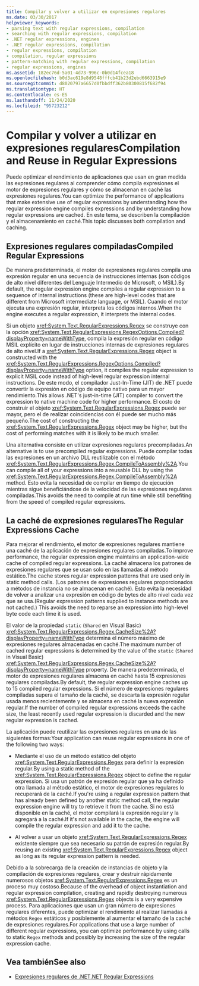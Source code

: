 ```yaml
---
title: Compilar y volver a utilizar en expresiones regulares
ms.date: 03/30/2017
helpviewer_keywords:
- parsing text with regular expressions, compilation
- searching with regular expressions, compilation
- .NET regular expressions, engines
- .NET regular expressions, compilation
- regular expressions, compilation
- compilation, regular expressions
- pattern-matching with regular expressions, compilation
- regular expressions, engines
ms.assetid: 182ec76d-5a01-4d73-996c-0b0d14fcea18
ms.openlocfilehash: b0d3ac619e8d9548fffcb41b23d2ebd6663915e9
ms.sourcegitcommit: d8020797a6657d0fbbdff362b80300815f682f94
ms.translationtype: HT
ms.contentlocale: es-ES
ms.lasthandoff: 11/24/2020
ms.locfileid: "95723212"
---
```

# <a name="compilation-and-reuse-in-regular-expressions"></a><span data-ttu-id="77b59-102">Compilar y volver a utilizar en expresiones regulares</span><span class="sxs-lookup"><span data-stu-id="77b59-102">Compilation and Reuse in Regular Expressions</span></span>

<span data-ttu-id="77b59-103">Puede optimizar el rendimiento de aplicaciones que usan en gran medida las expresiones regulares al comprender cómo compila expresiones el motor de expresiones regulares y cómo se almacenan en caché las expresiones regulares.</span><span class="sxs-lookup"><span data-stu-id="77b59-103">You can optimize the performance of applications that make extensive use of regular expressions by understanding how the regular expression engine compiles expressions and by understanding how regular expressions are cached.</span></span> <span data-ttu-id="77b59-104">En este tema, se describen la compilación y el almacenamiento en caché.</span><span class="sxs-lookup"><span data-stu-id="77b59-104">This topic discusses both compilation and caching.</span></span>  
  
## <a name="compiled-regular-expressions"></a><span data-ttu-id="77b59-105">Expresiones regulares compiladas</span><span class="sxs-lookup"><span data-stu-id="77b59-105">Compiled Regular Expressions</span></span>  

 <span data-ttu-id="77b59-106">De manera predeterminada, el motor de expresiones regulares compila una expresión regular en una secuencia de instrucciones internas (son códigos de alto nivel diferentes del Lenguaje Intermedio de Microsoft, o MSIL).</span><span class="sxs-lookup"><span data-stu-id="77b59-106">By default, the regular expression engine compiles a regular expression to a sequence of internal instructions (these are high-level codes that are different from Microsoft intermediate language, or MSIL).</span></span> <span data-ttu-id="77b59-107">Cuando el motor ejecuta una expresión regular, interpreta los códigos internos.</span><span class="sxs-lookup"><span data-stu-id="77b59-107">When the engine executes a regular expression, it interprets the internal codes.</span></span>  
  
 <span data-ttu-id="77b59-108">Si un objeto <xref:System.Text.RegularExpressions.Regex> se construye con la opción <xref:System.Text.RegularExpressions.RegexOptions.Compiled?displayProperty=nameWithType>, compila la expresión regular en código MSIL explícito en lugar de instrucciones internas de expresiones regulares de alto nivel.</span><span class="sxs-lookup"><span data-stu-id="77b59-108">If a <xref:System.Text.RegularExpressions.Regex> object is constructed with the <xref:System.Text.RegularExpressions.RegexOptions.Compiled?displayProperty=nameWithType> option, it compiles the regular expression to explicit MSIL code instead of high-level regular expression internal instructions.</span></span> <span data-ttu-id="77b59-109">De este modo, el compilador Just-In-Time (JIT) de .NET puede convertir la expresión en código de equipo nativo para un mayor rendimiento.</span><span class="sxs-lookup"><span data-stu-id="77b59-109">This allows .NET's just-in-time (JIT) compiler to convert the expression to native machine code for higher performance.</span></span>  <span data-ttu-id="77b59-110">El costo de construir el objeto <xref:System.Text.RegularExpressions.Regex> puede ser mayor, pero el de realizar coincidencias con él puede ser mucho más pequeño.</span><span class="sxs-lookup"><span data-stu-id="77b59-110">The cost of constructing the <xref:System.Text.RegularExpressions.Regex> object may be higher, but the cost of performing matches with it is likely to be much smaller.</span></span>

 <span data-ttu-id="77b59-111">Una alternativa consiste en utilizar expresiones regulares precompiladas.</span><span class="sxs-lookup"><span data-stu-id="77b59-111">An alternative is to use precompiled regular expressions.</span></span> <span data-ttu-id="77b59-112">Puede compilar todas las expresiones en un archivo DLL reutilizable con el método <xref:System.Text.RegularExpressions.Regex.CompileToAssembly%2A>.</span><span class="sxs-lookup"><span data-stu-id="77b59-112">You can compile all of your expressions into a reusable DLL by using the <xref:System.Text.RegularExpressions.Regex.CompileToAssembly%2A> method.</span></span> <span data-ttu-id="77b59-113">Esto evita la necesidad de compilar en tiempo de ejecución mientras sigue beneficiándose de la velocidad de las expresiones regulares compiladas.</span><span class="sxs-lookup"><span data-stu-id="77b59-113">This avoids the need to compile at run time while still benefiting from the speed of compiled regular expressions.</span></span>  
  
## <a name="the-regular-expressions-cache"></a><span data-ttu-id="77b59-114">La caché de expresiones regulares</span><span class="sxs-lookup"><span data-stu-id="77b59-114">The Regular Expressions Cache</span></span>  

 <span data-ttu-id="77b59-115">Para mejorar el rendimiento, el motor de expresiones regulares mantiene una caché de la aplicación de expresiones regulares compiladas.</span><span class="sxs-lookup"><span data-stu-id="77b59-115">To improve performance, the regular expression engine maintains an application-wide cache of compiled regular expressions.</span></span> <span data-ttu-id="77b59-116">La caché almacena los patrones de expresiones regulares que se usan solo en las llamadas al método estático.</span><span class="sxs-lookup"><span data-stu-id="77b59-116">The cache stores regular expression patterns that are used only in static method calls.</span></span> <span data-ttu-id="77b59-117">(Los patrones de expresiones regulares proporcionados a métodos de instancia no se almacenan en caché). Esto evita la necesidad de volver a analizar una expresión en código de bytes de alto nivel cada vez que se usa.</span><span class="sxs-lookup"><span data-stu-id="77b59-117">(Regular expression patterns supplied to instance methods are not cached.) This avoids the need to reparse an expression into high-level byte code each time it is used.</span></span>  
  
 <span data-ttu-id="77b59-118">El valor de la propiedad `static` (`Shared` en Visual Basic) <xref:System.Text.RegularExpressions.Regex.CacheSize%2A?displayProperty=nameWithType> determina el número máximo de expresiones regulares almacenadas en caché.</span><span class="sxs-lookup"><span data-stu-id="77b59-118">The maximum number of cached regular expressions is determined by the value of the `static` (`Shared` in Visual Basic) <xref:System.Text.RegularExpressions.Regex.CacheSize%2A?displayProperty=nameWithType> property.</span></span> <span data-ttu-id="77b59-119">De manera predeterminada, el motor de expresiones regulares almacena en caché hasta 15 expresiones regulares compiladas.</span><span class="sxs-lookup"><span data-stu-id="77b59-119">By default, the regular expression engine caches up to 15 compiled regular expressions.</span></span> <span data-ttu-id="77b59-120">Si el número de expresiones regulares compiladas supera el tamaño de la caché, se descarta la expresión regular usada menos recientemente y se almacena en caché la nueva expresión regular.</span><span class="sxs-lookup"><span data-stu-id="77b59-120">If the number of compiled regular expressions exceeds the cache size, the least recently used regular expression is discarded and the new regular expression is cached.</span></span>  
  
 <span data-ttu-id="77b59-121">La aplicación puede reutilizar las expresiones regulares en una de las siguientes formas:</span><span class="sxs-lookup"><span data-stu-id="77b59-121">Your application can reuse regular expressions in one of the following two ways:</span></span>  
  
- <span data-ttu-id="77b59-122">Mediante el uso de un método estático del objeto <xref:System.Text.RegularExpressions.Regex> para definir la expresión regular.</span><span class="sxs-lookup"><span data-stu-id="77b59-122">By using a static method of the <xref:System.Text.RegularExpressions.Regex> object to define the regular expression.</span></span> <span data-ttu-id="77b59-123">Si usa un patrón de expresión regular que ya ha definido otra llamada al método estático, el motor de expresiones regulares lo recuperará de la caché.</span><span class="sxs-lookup"><span data-stu-id="77b59-123">If you're using a regular expression pattern that has already been defined by another static method call, the regular expression engine will try to retrieve it from the cache.</span></span> <span data-ttu-id="77b59-124">Si no está disponible en la caché, el motor compilará la expresión regular y la agregará a la caché.</span><span class="sxs-lookup"><span data-stu-id="77b59-124">If it's not available in the cache, the engine will compile the regular expression and add it to the cache.</span></span>
  
- <span data-ttu-id="77b59-125">Al volver a usar un objeto <xref:System.Text.RegularExpressions.Regex> existente siempre que sea necesario su patrón de expresión regular.</span><span class="sxs-lookup"><span data-stu-id="77b59-125">By reusing an existing <xref:System.Text.RegularExpressions.Regex> object as long as its regular expression pattern is needed.</span></span>  
  
 <span data-ttu-id="77b59-126">Debido a la sobrecarga de la creación de instancias de objeto y la compilación de expresiones regulares, crear y destruir rápidamente numerosos objetos <xref:System.Text.RegularExpressions.Regex> es un proceso muy costoso.</span><span class="sxs-lookup"><span data-stu-id="77b59-126">Because of the overhead of object instantiation and regular expression compilation, creating and rapidly destroying numerous <xref:System.Text.RegularExpressions.Regex> objects is a very expensive process.</span></span> <span data-ttu-id="77b59-127">Para aplicaciones que usan un gran número de expresiones regulares diferentes, puede optimizar el rendimiento al realizar llamadas a métodos `Regex` estáticos y posiblemente al aumentar el tamaño de la caché de expresiones regulares.</span><span class="sxs-lookup"><span data-stu-id="77b59-127">For applications that use a large number of different regular expressions, you can optimize performance by using calls to static `Regex` methods and possibly by increasing the size of the regular expression cache.</span></span>  
  
## <a name="see-also"></a><span data-ttu-id="77b59-128">Vea también</span><span class="sxs-lookup"><span data-stu-id="77b59-128">See also</span></span>

- [<span data-ttu-id="77b59-129">Expresiones regulares de .NET</span><span class="sxs-lookup"><span data-stu-id="77b59-129">.NET Regular Expressions</span></span>](regular-expressions.md)
